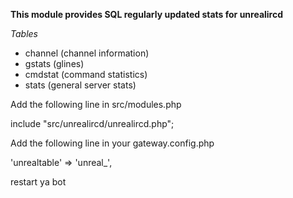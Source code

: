 __This module provides SQL regularly updated stats for unrealircd__

_Tables_
- channel (channel information)
- gstats (glines)
- cmdstat (command statistics)
- stats (general server stats)


Add the following line in src/modules.php

include "src/unrealircd/unrealircd.php";



Add the following line in your gateway.config.php

'unrealtable' => 'unreal_',


restart ya bot

